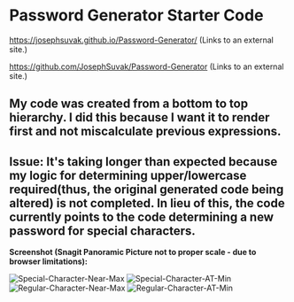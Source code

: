 # Password Generator Starter Code

https://josephsuvak.github.io/Password-Generator/ (Links to an external site.)

 

https://github.com/JosephSuvak/Password-Generator (Links to an external site.)

 

## My code was created from a bottom to top hierarchy. I did this because I want it to render first and not miscalculate previous expressions. 

## Issue: It's taking longer than expected because my logic for determining upper/lowercase required(thus, the original generated code being altered) is not completed. In lieu of this, the code currently points to the code determining a new password for special characters.

**Screenshot (Snagit Panoramic Picture not to proper scale - due to browser limitations):**

![Special-Character-Near-Max](/assets/images/Special-Characters-Near-Max.jpg?raw=true "Special-Character-Code-Large")
![Special-Character-AT-Min](/assets/images/Special-Characters-Near-Min.jpg?raw=true "Special-Character-Code-Min")
![Regular-Character-Near-Max](/assets/images/Regular-Characters-Near-Max.jpg?raw=true "Regular-Character-Code-Large")
![Regular-Character-AT-Min](/assets/images/Regular-Characters-Near-Min.jpg?raw=true "Regular-Character-Code-Min")




